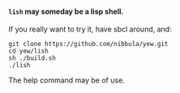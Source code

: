 #### `lish` may someday be a lisp shell.

If you really want to try it, have sbcl around, and:

```
git clone https://github.com/nibbula/yew.git
cd yew/lish
sh ./build.sh
./lish
```

The help command may be of use.
